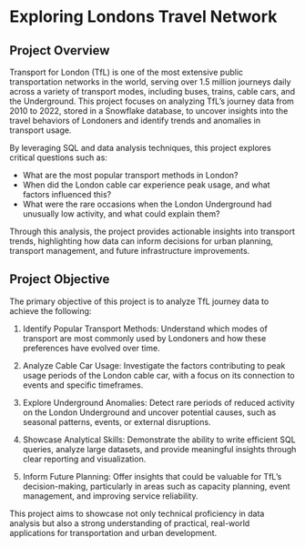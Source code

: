 # Exploring Londons Travel Network


## Project Overview
Transport for London (TfL) is one of the most extensive public transportation networks in the world, serving over 1.5 million journeys daily across a variety of transport modes, including buses, trains, cable cars, and the Underground. This project focuses on analyzing TfL’s journey data from 2010 to 2022, stored in a Snowflake database, to uncover insights into the travel behaviors of Londoners and identify trends and anomalies in transport usage.

By leveraging SQL and data analysis techniques, this project explores critical questions such as:

- What are the most popular transport methods in London?
- When did the London cable car experience peak usage, and what factors influenced this?
- What were the rare occasions when the London Underground had unusually low activity, and what could explain them?

Through this analysis, the project provides actionable insights into transport trends, highlighting how data can inform decisions for urban planning, transport management, and future infrastructure improvements.

## Project Objective
The primary objective of this project is to analyze TfL journey data to achieve the following:

1. Identify Popular Transport Methods:
Understand which modes of transport are most commonly used by Londoners and how these preferences have evolved over time.

2. Analyze Cable Car Usage:
Investigate the factors contributing to peak usage periods of the London cable car, with a focus on its connection to events and specific timeframes.

3. Explore Underground Anomalies:
Detect rare periods of reduced activity on the London Underground and uncover potential causes, such as seasonal patterns, events, or external disruptions.

4. Showcase Analytical Skills:
Demonstrate the ability to write efficient SQL queries, analyze large datasets, and provide meaningful insights through clear reporting and visualization.

5. Inform Future Planning:
Offer insights that could be valuable for TfL’s decision-making, particularly in areas such as capacity planning, event management, and improving service reliability.

This project aims to showcase not only technical proficiency in data analysis but also a strong understanding of practical, real-world applications for transportation and urban development.







